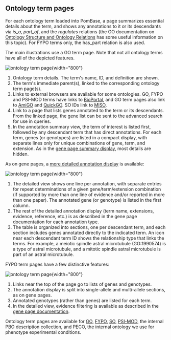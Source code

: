 ## Ontology term pages

For each ontology term loaded into PomBase, a page summarizes
essential details about the term, and shows any annotations to it or
its descendants via *is\_a*, *part\_of*, and the *regulates* relations
(the GO documentation on [Ontology Structure and Ontology Relations](http://geneontology.org/docs/ontology-relations/)
has some useful information on this topic). For FYPO terms only, the
has_part relation is also used.

The main illustrations use a GO term page. Note that not all ontology
terms have all of the depicted features.

![ontology term page](assets/ontology_term_page_summary.png){width="800"}

1.  Ontology term details. The term's name, ID, and definition are shown.
2.  The term's immediate parent(s), linked to the corresponding
    ontology term page(s).
3.  Links to external browsers are available for some ontologies. GO,
    FYPO and PSI-MOD terms have links to
    [BioPortal](http://bioportal.bioontology.org/), and GO term pages
    also link to [AmiGO](http://amigo.geneontology.org/amigo) and
    [QuickGO](http://www.ebi.ac.uk/QuickGO/). SO IDs link to
    [MISO](http://sequenceontology.org/browser/obob.cgi).
4.  Link to a page that lists genes annotated to the term or its
    descendants. From the linked page, the gene list can be sent to
    the advanced search for use in queries.
5.  In the annotation summary view, the term of interest is listed
    first, followed by any descendant term that has direct
    annotations. For each term, genes (or genotypes) are listed in a
    compact display, with separate lines only for unique combinations
    of gene, term, and extension. As in the [gene page summary display](/documentation/index#DocsGenePage), 
    most details are hidden.

As on gene pages, a [more detailed annotation display](documentation/index#DocsGenePage) 
is available:

![ontology term page](assets/ontology_term_page_detail.png){width="800"}

1.  The detailed view shows one line per annotation, with separate
    entries for repeat determinations of a given gene/term/extension
    combination (if supported by more than one line of evidence and/or
    reported in more than one paper). The annotated gene (or genotype)
    is listed in the first column.
2.  The rest of the detailed annotation display (term name,
    extensions, evidence, reference, etc.) is as described in the gene
    page documentation for each annotation type.
3.  The table is organized into sections, one per descendant term, and
    each section includes genes annotated directly to the indicated
    term. An icon near each descendant term ID shows the relationship
    type that links the terms. For example, a meiotic spindle astral
    microtubule (GO:1990574) is a type of astral microtubule, and a
    mitotic spindle astral microtubule is part of an astral
    microtubule.

FYPO term pages have a few distinctive features:

![ontology term page](assets/ontology_term_page_fypo.png){width="800"}

1.  Links near the top of the page go to lists of genes and genotypes.
2.  The annotation display is split into single-allele and
    multi-allele sections, as on gene pages.
3.  Annotated genotypes (rather than genes) are listed for each term.
4.  In the detailed view, evidence filtering is available as described
    in the [gene page documentation](documentation/gene-page-phenotypes).

Ontology term pages are available for [GO](http://geneontology.org/),
[FYPO](/browse-curation/fission-yeast-phenotype-ontology),
[SO](http://sequenceontology.org/),
[PSI-MOD](http://obofoundry.org/ontology/mod.html), the internal PBO description
collection, and PECO, the internal ontology we use for phenotype
experimental conditions.
